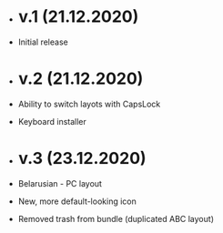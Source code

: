 - # v.1 (21.12.2020)
- Initial release

- # v.2 (21.12.2020)
- Ability to switch layots with CapsLock
- Keyboard installer

- # v.3 (23.12.2020)
- Belarusian - PC layout
- New, more default-looking icon
- Removed trash from bundle (duplicated ABC layout)
